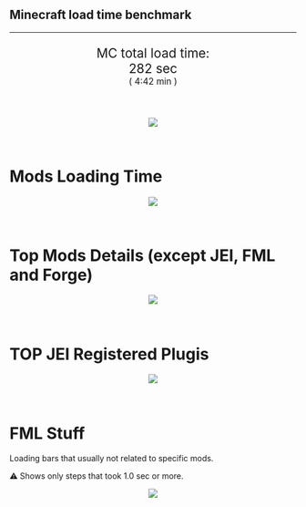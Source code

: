 ## Minecraft load time benchmark

---

<p align="center" style="font-size:160%;">
MC total load time:<br>
282 sec
<br>
<sup><sub>(
4:42 min
)</sub></sup>
</p>

<br>
<!--
Note for image scripts:
  - Newlines are ignored
  - This characters cant be used: +<"%#
-->
<p align="center">
<img src="https://quickchart.io/chart.png?w=400&h=60&c={
  type: 'horizontalBar',
  data: {
    datasets: [
        {label: 'Mixins\n', data: [ 34.0 ]},
        {label: 'Construction\n', data: [ 56.0 ]},
        {label: 'PreInit\n', data: [138.0 ]},
        {label: 'Init\n', data: [ 50.0 ]},
    ]
  },
  options: {
    layout: { padding: { top: 10 } },
    scales: {
      xAxes: [{display: false, stacked: true}],
      yAxes: [{display: false, stacked: true}],
    },
    elements: {rectangle: {borderWidth: 2}},
    legend: {display: false},
    plugins: {datalabels: {
      color: 'white',
      font: {
        family: 'Consolas',
      },
      formatter: (value, context) =>
        [context.dataset.label, value, 's'].join('')
    }},
    annotation: {
      clip: false,
      annotations: [{
          type: 'line',
          scaleID: 'x-axis-0',
          value: 34,
          borderColor: 'black',
          label: {
            content: 'Window appear',
            fontSize: 8,
            enabled: true,
            xPadding: 8, yPadding: 2,
            yAdjust: -20
          },
        }
      ]
    },
  }
}"/>
</p>

<br>

# Mods Loading Time

<p align="center">
<img src="https://quickchart.io/chart.png?w=400&h=300&c={
  type: 'outlabeledPie',
  options: {
    rotation: Math.PI,
    cutoutPercentage: 25,
    plugins: {
      legend: !1,
      outlabels: {
        stretch: 5,
        padding: 1,
        text: (v,i)=>[
          v.labels[v.dataIndex],' ',
          (v.percent*1000|0)/10,
          String.fromCharCode(37)].join('')
      }
    }
  },
  data: {...
`
5161a8   2.74s CraftTweaker2;
45528F   7.31s [CT Script\nLoading];
436e17   1.40s Had Enough\nItems;
395E14   1.13s [JEI Ingredient\nFilter];
395E14   6.8 s [JEI Plugins];
813e81   6.7 s OpenComputers;
8f304e   5.87s Astral Sorcery;
a651a8   4.84s IndustrialCraft 2;
516fa8   4.49s Ender IO;
3ebaa4   0.1 s VintageFix;
359E8B   4.12s [VF Sprite\npreload];
6e5e17   0.89s Tinkers' Antique;
5E5014   3.0 s [TCon Textures];
cd922c   2.89s NuclearCraft;
213664   2.52s Forestry;
308f7e   2.42s Quark: RotN\nEdition;
436e17   2.20s Integrated\nDynamics;
ba3eb8   2.16s Cyclic;
3e8160   2.3 s The Twilight\nForest;
a0ba3e   1.97s HammerLib;
8f4d30   1.85s Open Terrain\nGenerator;
444444  26.4 s 19 Other mods;
333333  37.61s 133 'Fast' mods\n(1.0s -\n0.1s);
222222   8.37s 315 'Instant' mods (%3C\n0.1s)
`
    .split(';').reduce((a, l) => {
      l.match(/(\w{6}) *(\d*\.\d*) ?s (.*)/s)
      .slice(1).map((a, i) => [[String.fromCharCode(35),a].join(''), parseFloat(a), a][i])
      .forEach((s, i) =>
        [a.datasets[0].backgroundColor, a.datasets[0].data, a.labels][i].push(s)
      );
      return a
    }, {
      labels: [],
      datasets: [{
        backgroundColor: [],
        data: [],
        borderColor: 'rgba(22,22,22,0.3)',
        borderWidth: 1
      }]
    })
  }
}"/>
</p>

<br>

# Top Mods Details (except JEI, FML and Forge)

<p align="center">
<img src="https://quickchart.io/chart.png?w=400&h=450&c={
  options: {
    scales: {
      xAxes: [{stacked: true}],
      yAxes: [{stacked: true}],
    },
    plugins: {
      datalabels: {
        anchor: 'end',
        align: 'top',
        color: 'white',
        backgroundColor: 'rgba(46, 140, 171, 0.6)',
        borderColor: 'rgba(41, 168, 194, 1.0)',
        borderWidth: 0.5,
        borderRadius: 3,
        padding: 0,
        font: {size:10},
        formatter: (v,ctx) =>
          ctx.datasetIndex!=ctx.chart.data.datasets.length-1 ? null
            : [((ctx.chart.data.datasets.reduce((a,b)=>a- -b.data[ctx.dataIndex],0)*10)|0)/10,'s'].join('')
      },
      colorschemes: {
        scheme: 'office.Damask6'
      }
    }
  },
  type: 'bar',
  data: {...(() => {
    let a = { labels: [], datasets: [] };
`
0: Construction;
1: Loading Resources;
2: PreInitialization;
3: Initialization;
4: Other
`
    .split(';')
      .map(l => l.match(/\d: (.*)/).slice(1))
      .forEach(([name]) => a.datasets.push({ label: name, data: [] }));
`
                                   0      1      2      3      4;
  CraftTweaker2                 |  0.10|  0.0 |  2.63|  0.0 |  7.31;
  OpenComputers                 |  0.16|  0.0 |  4.16|  1.73|  0.0 ;
  Astral Sorcery                |  0.19|  0.0 |  4.97|  0.70|  0.0 ;
  IndustrialCraft 2             |  0.82|  0.0 |  3.48|  0.53|  0.0 ;
  Ender IO                      |  1.37|  0.0 |  2.90|  0.21|  0.0 ;
  VintageFix                    |  0.1 |  0.0 |  0.0 |  0.0 |  4.12;
  Tinkers&#x27; Antique              |  0.75|  0.0 |  0.12|  0.1 |  3.0 ;
  NuclearCraft                  |  0.5 |  0.0 |  2.64|  0.19|  0.0 ;
  Forestry                      |  0.30|  0.0 |  1.82|  0.39|  0.0 ;
  Quark: RotN Edition           |  0.2 |  0.0 |  2.34|  0.5 |  0.0 
`
    .split(';').slice(1)
      .map(l => l.split('|').map(s => s.trim()))
      .forEach(([name, ...arr], i) => {
        a.labels.push(name);
        arr.forEach((v, j) => a.datasets[j].data[i] = v)
      }); return a
  })()}
}"/>
</p>

<br>

# TOP JEI Registered Plugis

<p align="center">
<img src="https://quickchart.io/chart.png?w=700&c={
  options: {
    elements: { rectangle: { borderWidth: 1 } },
    legend: false
  },
  type: 'horizontalBar',
    data: {...(() => {
      let a = {
        labels: [], datasets: [{
          backgroundColor: 'rgba(0, 99, 132, 0.5)',
          borderColor: 'rgb(0, 99, 132)',
          data: []
        }]
      };
`
1.405: jeresources.jei.JEIConfig;
0.706: com.rwtema.extrautils2.crafting.jei.XUJEIPlugin;
0.516: crazypants.enderio.machines.integration.jei.MachinesPlugin;
0.49 : com.buuz135.thaumicjei.ThaumcraftJEIPlugin;
0.365: ic2.jeiIntegration.SubModule;
0.357: com.buuz135.industrial.jei.JEICustomPlugin;
0.28 : mezz.jei.plugins.vanilla.VanillaPlugin;
0.176: crazypants.enderio.base.integration.jei.JeiPlugin;
0.175: cofh.thermalexpansion.plugins.jei.JEIPluginTE;
0.084: ninjabrain.gendustryjei.GendustryJEIPlugin;
0.079: net.bdew.jeibees.BeesJEIPlugin;
0.075: thaumicenergistics.integration.jei.ThEJEI
`
        .split(';')
        .map(l => l.split(':'))
        .forEach(([time, name]) => {
          a.labels.push(name);
          a.datasets[0].data.push(time)
        })
        ; return a
    })()
  }
}"/>
</p>

<br>

# FML Stuff

Loading bars that usually not related to specific mods.

⚠️ Shows only steps that took 1.0 sec or more.

<p align="center">
<img src="https://quickchart.io/chart.png?w=500&h=400&c={
  options: {
    rotation: Math.PI*1.125,
    cutoutPercentage: 55,
    plugins: {
      legend: !1,
      outlabels: {
        stretch: 5,
        padding: 1,
        text: (v)=>v.labels
      },
      doughnutlabel: {
        labels: [
          {
            text: 'FML stuff:',
            color: 'rgba(128, 128, 128, 0.5)',
            font: {size: 18}
          },
          {
            text: '143.91s',
            color: 'rgba(128, 128, 128, 1)',
            font: {size: 22}
          }
        ]
      },
    }
  },
  type: 'outlabeledPie',
  data: {...(() => {
    let a = {
      labels: [],
      datasets: [{
        backgroundColor: [],
        data: [],
        borderColor: 'rgba(22,22,22,0.3)',
        borderWidth: 2
      }]
    };
`
739900   1.12s Reloading;
001799   2.73s Loading Resource -\nAssetLibrary;
2C9900   4.2 s Preloading\n51365\ntextures;
229900   2.60s Texture loading;
039900   1.18s Texture mipmap and\nupload;
009911   4.98s Posting bake\nevents;
00991C  34.6 s Setting up\ndynamic\nmodels;
009926  34.12s Loading Resource -\nModelManager;
00998C  34.85s Rendering Setup;
444444  19.40s Other
`
    .split(';')
      .map(l => l.match(/(\w{6}) *(\d*\.\d*) ?s (.*)/s))
      .forEach(([, col, time, name]) => {
        a.labels.push([name, ' ', time, 's'].join(''));
        a.datasets[0].data.push(parseFloat(time));
        a.datasets[0].backgroundColor.push([String.fromCharCode(35), col].join(''))
      })
      ; return a
  })()}
}"/>
</p>
